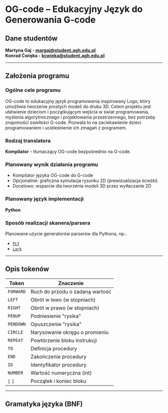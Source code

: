 # OG-code – Edukacyjny Język do Generowania G-code

## Dane studentów

**Martyna Gaj - margaj@student.agh.edu.pl**  
**Konrad Ćwięka - kcwieka@student.agh.edu.pl**



---

## Założenia programu

###  Ogólne cele programu

OG-code to edukacyjny język programowania inspirowany Logo, który umożliwia tworzenie prostych modeli do druku 3D. Celem projektu jest ułatwienie dzieciom i początkującym wejścia w świat programowania, myślenia algorytmicznego i projektowania przestrzennego, bez potrzeby znajomości zawiłości G-code. Pozwala to na zaciekawienie dzieci programowaniem i ucieleśnienie ich zmagań z programem.

###  Rodzaj translatora

**Kompilator** – tłumaczący OG-code bezpośrednio na G-code.

###  Planowany wynik działania programu

- Kompilator języka OG-code do G-code
- Opcjonalnie: graficzna symulacja rysunku 2D (prewizualizacja ścieżki)
- Docelowo: wsparcie dla tworzenia modeli 3D przez wytłaczanie 2D

###  Planowany język implementacji

**Python**

###  Sposób realizacji skanera/parsera

Planowane użycie generatorów parserów dla Pythona, np.:

- [`PLY`](https://www.dabeaz.com/ply/)
- [`Lark`](https://github.com/lark-parser/lark)

---

##  Opis tokenów

| Token       | Znaczenie                     |
|-------------|-------------------------------|
| `FORWARD`   | Ruch do przodu o zadaną wartość |
| `LEFT`      | Obrót w lewo (w stopniach)    |
| `RIGHT`     | Obrót w prawo (w stopniach)   |
| `PENUP`     | Podniesienie "rysika"         |
| `PENDOWN`   | Opuszczenie "rysika"          |
| `CIRCLE`    | Narysowanie okręgu o promieniu |
| `REPEAT`    | Powtórzenie bloku instrukcji  |
| `TO`        | Definicja procedury           |
| `END`       | Zakończenie procedury         |
| `ID`        | Identyfikator procedury       |
| `NUMBER`    | Wartość numeryczna (int)      |
| `[` `]`     | Początek i koniec bloku       |

---

##  Gramatyka języka (BNF)


